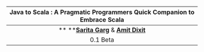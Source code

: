 # 

### 

| **Java to Scala : A Pragmatic Programmers Quick Companion to Embrace Scala** |
| :---: |
| ** **[**Sarita Garg**](https://github.com/saritasinghal) & [**Amit Dixit**](https://github.com/inbravo) |
| 0.1 Beta |



